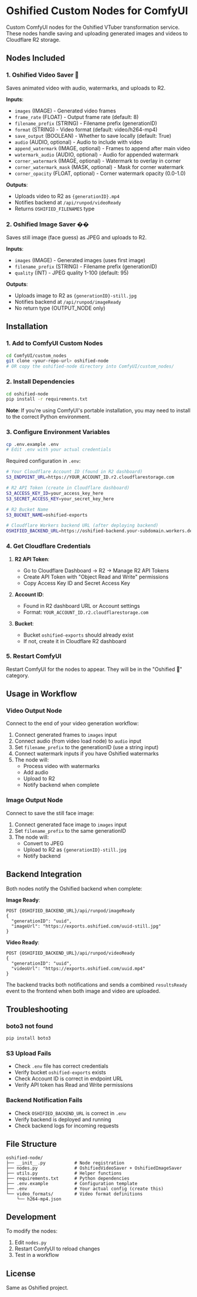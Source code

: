 # Oshified Custom Nodes for ComfyUI

Custom ComfyUI nodes for the Oshified VTuber transformation service. These nodes handle saving and uploading generated images and videos to Cloudflare R2 storage.

## Nodes Included

### 1. Oshified Video Saver 🌸
Saves animated video with audio, watermarks, and uploads to R2.

**Inputs**:
- `images` (IMAGE) - Generated video frames
- `frame_rate` (FLOAT) - Output frame rate (default: 8)
- `filename_prefix` (STRING) - Filename prefix (generationID)
- `format` (STRING) - Video format (default: video/h264-mp4)
- `save_output` (BOOLEAN) - Whether to save locally (default: True)
- `audio` (AUDIO, optional) - Audio to include with video
- `append_watermark` (IMAGE, optional) - Frames to append after main video
- `watermark_audio` (AUDIO, optional) - Audio for appended watermark
- `corner_watermark` (IMAGE, optional) - Watermark to overlay in corner
- `corner_watermark_mask` (MASK, optional) - Mask for corner watermark
- `corner_opacity` (FLOAT, optional) - Corner watermark opacity (0.0-1.0)

**Outputs**:
- Uploads video to R2 as `{generationID}.mp4`
- Notifies backend at `/api/runpod/videoReady`
- Returns `OSHIFIED_FILENAMES` type

### 2. Oshified Image Saver ��
Saves still image (face guess) as JPEG and uploads to R2.

**Inputs**:
- `images` (IMAGE) - Generated images (uses first image)
- `filename_prefix` (STRING) - Filename prefix (generationID)
- `quality` (INT) - JPEG quality 1-100 (default: 95)

**Outputs**:
- Uploads image to R2 as `{generationID}-still.jpg`
- Notifies backend at `/api/runpod/imageReady`
- No return type (OUTPUT_NODE only)

## Installation

### 1. Add to ComfyUI Custom Nodes

```bash
cd ComfyUI/custom_nodes
git clone <your-repo-url> oshified-node
# OR copy the oshified-node directory into ComfyUI/custom_nodes/
```

### 2. Install Dependencies

```bash
cd oshified-node
pip install -r requirements.txt
```

**Note**: If you're using ComfyUI's portable installation, you may need to install to the correct Python environment.

### 3. Configure Environment Variables

```bash
cp .env.example .env
# Edit .env with your actual credentials
```

Required configuration in `.env`:

```bash
# Your Cloudflare Account ID (found in R2 dashboard)
S3_ENDPOINT_URL=https://YOUR_ACCOUNT_ID.r2.cloudflarestorage.com

# R2 API Token (create in Cloudflare dashboard)
S3_ACCESS_KEY_ID=your_access_key_here
S3_SECRET_ACCESS_KEY=your_secret_key_here

# R2 Bucket Name
S3_BUCKET_NAME=oshified-exports

# Cloudflare Workers backend URL (after deploying backend)
OSHIFIED_BACKEND_URL=https://oshified-backend.your-subdomain.workers.dev
```

### 4. Get Cloudflare Credentials

1. **R2 API Token**:
   - Go to Cloudflare Dashboard → R2 → Manage R2 API Tokens
   - Create API Token with "Object Read and Write" permissions
   - Copy Access Key ID and Secret Access Key

2. **Account ID**:
   - Found in R2 dashboard URL or Account settings
   - Format: `YOUR_ACCOUNT_ID.r2.cloudflarestorage.com`

3. **Bucket**:
   - Bucket `oshified-exports` should already exist
   - If not, create it in Cloudflare R2 dashboard

### 5. Restart ComfyUI

Restart ComfyUI for the nodes to appear. They will be in the "Oshified 🌸" category.

## Usage in Workflow

### Video Output Node

Connect to the end of your video generation workflow:
1. Connect generated frames to `images` input
2. Connect audio (from video load node) to `audio` input
3. Set `filename_prefix` to the generationID (use a string input)
4. Connect watermark inputs if you have Oshified watermarks
5. The node will:
   - Process video with watermarks
   - Add audio
   - Upload to R2
   - Notify backend when complete

### Image Output Node

Connect to save the still face image:
1. Connect generated face image to `images` input
2. Set `filename_prefix` to the same generationID
3. The node will:
   - Convert to JPEG
   - Upload to R2 as `{generationID}-still.jpg`
   - Notify backend

## Backend Integration

Both nodes notify the Oshified backend when complete:

**Image Ready**:
```
POST {OSHIFIED_BACKEND_URL}/api/runpod/imageReady
{
  "generationID": "uuid",
  "imageUrl": "https://exports.oshified.com/uuid-still.jpg"
}
```

**Video Ready**:
```
POST {OSHIFIED_BACKEND_URL}/api/runpod/videoReady
{
  "generationID": "uuid", 
  "videoUrl": "https://exports.oshified.com/uuid.mp4"
}
```

The backend tracks both notifications and sends a combined `resultsReady` event to the frontend when both image and video are uploaded.

## Troubleshooting

### boto3 not found
```bash
pip install boto3
```

### S3 Upload Fails
- Check `.env` file has correct credentials
- Verify bucket `oshified-exports` exists
- Check Account ID is correct in endpoint URL
- Verify API token has Read and Write permissions

### Backend Notification Fails
- Check `OSHIFIED_BACKEND_URL` is correct in `.env`
- Verify backend is deployed and running
- Check backend logs for incoming requests

## File Structure

```
oshified-node/
├── __init__.py           # Node registration
├── nodes.py              # OshifiedVideoSaver + OshifiedImageSaver
├── utils.py              # Helper functions
├── requirements.txt      # Python dependencies
├── .env.example          # Configuration template
├── .env                  # Your actual config (create this)
└── video_formats/        # Video format definitions
    └── h264-mp4.json
```

## Development

To modify the nodes:
1. Edit `nodes.py`
2. Restart ComfyUI to reload changes
3. Test in a workflow

## License

Same as Oshified project.
